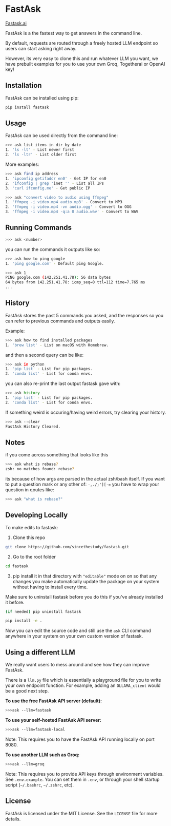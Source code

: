 
# FastAsk

[Fastask.ai](https://www.fastask.ai/)


FastAsk is a the fastest way to get answers in the command line. 

By default, requests are routed through a freely hosted LLM endpoint so users can start asking right away.

However, its very easy to clone this and run whatever LLM you want, we have prebuilt examples for you to use your own Groq, Togetherai or OpenAI key!

## Installation


FastAsk can be installed using pip:

```bash
pip install fastask
```

## Usage

FastAsk can be used directly from the command line:

```bash
>>> ask list items in dir by date
1. 'ls -lt' - List newer first
2. 'ls -ltr' - List older first
```

More examples:

```bash
>>> ask find ip address
1. 'ipconfig getifaddr en0' - Get IP for en0
2. 'ifconfig | grep 'inet '' - List all IPs
3. 'curl ifconfig.me' - Get public IP
```

```bash
>>> ask "convert video to audio using ffmpeg"
1. 'ffmpeg -i video.mp4 audio.mp3' - Convert to MP3
2. 'ffmpeg -i video.mp4 -vn audio.ogg' - Convert to OGG
3. 'ffmpeg -i video.mp4 -q:a 0 audio.wav' - Convert to WAV
```

## Running Commands

```bash
>>> ask <number>
```

you can run the commands it outputs like so:

```bash
>>> ask how to ping google
1. 'ping google.com' - Default ping Google.

>>> ask 1
PING google.com (142.251.41.78): 56 data bytes
64 bytes from 142.251.41.78: icmp_seq=0 ttl=112 time=7.765 ms
...
```


## History
FastAsk stores the past 5 commands you asked, and the responses so you can refer to previous commands and outputs easily.

Example:

```bash
>>> ask how to find installed packages
1. 'brew list' - List on macOS with Homebrew.
```

and then a second query can be like:

```bash
>>> ask in python
1. 'pip list' - List for pip packages.
2. 'conda list' - List for conda envs.
```

you can also re-print the last output fastask gave with:

```bash
>>> ask history
1. 'pip list' - List for pip packages.
2. 'conda list' - List for conda envs.
```


If something weird is occuring/having weird errors, try clearing your history.

```bash
>>> ask --clear
FastAsk History Cleared.
```

## Notes

if you come across something that looks like this
```bash
>>> ask what is rebase?
zsh: no matches found: rebase?
```

its because of how args are parsed in the actual zsh/bash itself. If you want to put a question mark or any other of: `-,./;'][-=` you have to wrap your question in qoutes like:
```bash
>>> ask "what is rebase?"
```

## Developing Locally

To make edits to fastask:

1. Clone this repo
```bash
git clone https://github.com/sincethestudy/fastask.git
```

2. Go to the root folder
```bash
cd fastask
```

3. pip install it in that directory with `"editable"` mode on on so that any changes you make automatically update the package on your system without having to install every time. 

Make sure to uninstall fastask before you do this if you've already installed it before.
```bash
(if needed) pip uninstall fastask
```

```bash
pip install -e .
```

Now you can edit the source code and still use the `ask` CLI command anywhere in your system on your own custom version of fastask.

## Using a different LLM

We really want users to mess around and see how they can improve FastAsk. 

There is a `llm.py` file which is essentially a playground file for you to write your own endpoint function. For example, adding an `OLLAMA_client` would be a good next step.

**To use the free FastAsk API server (default):**

```bash
>>>ask --llm=fastask
```

**To use your self-hosted FastAsk API server:**

```bash
>>>ask --llm=fastask-local
```

Note: This requires you to have the FastAsk API running locally on port 8080.

**To use another LLM such as Groq:**

```bash
>>>ask --llm=groq
```

Note: This requires you to provide API keys through environment variables. See `.env.example`. You can set them in `.env`, or through your shell startup script (`~/.bashrc`, `~/.zshrc`, etc).

## License

FastAsk is licensed under the MIT License. See the `LICENSE` file for more details.
